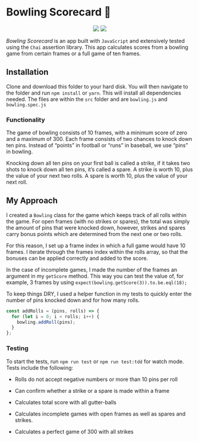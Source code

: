 # Bowling Scorecard 🎳

<p align="center">
<img src="https://travis-ci.com/harpalassi/bowling-scorecard.svg?branch=master">
<img src="https://coveralls.io/repos/github/harpalassi/bowling-scorecard/badge.svg">
</p>

_Bowling Scorecard_ is an app built with `JavaScript` and extensively tested using the `Chai` assertion library. This app calculates scores from a bowling game from certain frames or a full game of ten frames.

## Installation

Clone and download this folder to your hard disk. You will then navigate to the folder and run `npm install` or `yarn`. This will install all dependencies needed. The files are within the `src` folder and are `bowling.js` and `bowling.spec.js`

### Functionality

The game of bowling consists of 10 frames, with a minimum score of zero and a maximum of 300. Each frame consists of two chances to knock down ten pins. Instead of “points” in football or “runs” in baseball, we use “pins” in bowling.

Knocking down all ten pins on your first ball is called a strike, if it takes two shots to knock down all ten pins, it’s called a spare.
A strike is worth 10, plus the value of your next two rolls. A spare is worth 10, plus the value of your next roll.

## My Approach

I created a `Bowling` class for the game which keeps track of all rolls within the game. For open frames (with no strikes or spares), the total was simply the amount of pins that were knocked down, however, strikes and spares carry bonus points which are determined from the next one or two rolls.

For this reason, I set up a frame index in which a full game would have 10 frames. I iterate through the frames index within the rolls array, so that the bonuses can be applied correctly and added to the score.

In the case of incomplete games, I made the number of the frames an argument in my `getScore` method. This way you can test the value of, for example, 3 frames by using `expect(bowling.getScore(3)).to.be.eql(18);`

To keep things DRY, I used a helper function in my tests to quickly enter the number of pins knocked down and for how many rolls.

```javascript
const addRolls = (pins, rolls) => {
  for (let i = 0; i < rolls; i++) {
    bowling.addRoll(pins);
  }
};
```

### Testing

To start the tests, run `npm run test` or `npm run test:tdd` for watch mode. Tests include the following:

- Rolls do not accept negative numbers or more than 10 pins per roll

- Can confirm whether a strike or a spare is made within a frame

- Calculates total score with all gutter-balls

- Calculates incomplete games with open frames as well as spares and strikes.

- Calculates a perfect game of 300 with all strikes
